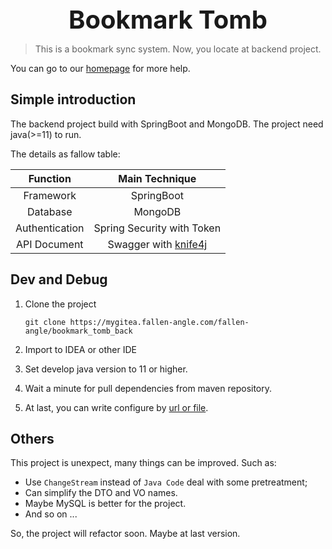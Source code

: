 <div style="font-size: 40px; font-weight: bold;text-align: center;">Bookmark Tomb</div>

> This is a bookmark sync system. Now, you locate at backend project.

You can go to our [homepage](https://bookmarktomb.github.io/BookmarkTomb_Docs) for more help.

## Simple introduction

The backend project build with SpringBoot and MongoDB. The project need java(>=11) to run.

The details as fallow table: 

|Function|Main Technique|
|:----:|:----:|
|Framework|SpringBoot|
|Database|MongoDB|
|Authentication|Spring Security with Token|
|API Document|Swagger with [knife4j](https://github.com/xiaoymin/swagger-bootstrap-ui)|

## Dev and Debug

1. Clone the project
   
    `git clone https://mygitea.fallen-angle.com/fallen-angle/bookmark_tomb_back`
   
2. Import to IDEA or other IDE
3. Set develop java version to 11 or higher.
4. Wait a minute for pull dependencies from maven repository.
5. At last, you can write configure by [url or file](https://bookmarktomb.github.io/BookmarkTomb_Docs/#develop).

## Others

This project is unexpect, many things can be improved. Such as: 

- Use `ChangeStream` instead of `Java Code` deal with some pretreatment;
- Can simplify the DTO and VO names.
- Maybe MySQL is better for the project.
- And so on ...

So, the project will refactor soon. Maybe at last version.